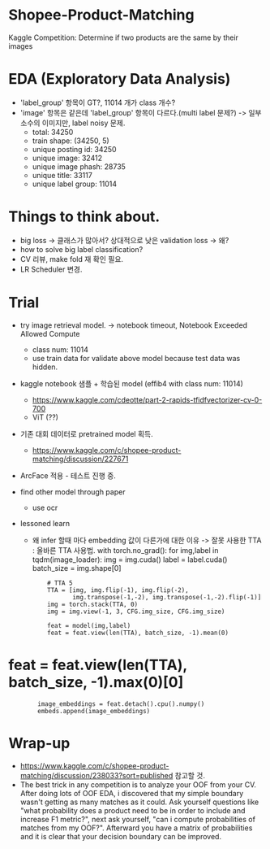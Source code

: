 # Shopee-Product-Matching
Kaggle Competition: Determine if two products are the same by their images

# EDA (Exploratory Data Analysis)
- 'label_group' 항목이 GT?, 11014 개가 class 개수?
- 'image' 항목은 같은데 'label_group' 항목이 다르다.(multi label 문제?) -> 일부 소수의 이미지만, label noisy 문제.
  - total:  34250
  - train shape:  (34250, 5) 
  - unique posting id:  34250
  - unique image:  32412
  - unique image phash:  28735
  - unique title:  33117
  - unique label group:  11014
  
# Things to think about.
- big loss -> 클래스가 많아서? 상대적으로 낮은 validation loss -> 왜?
- how to solve big label classification?
- CV 리뷰, make fold 재 확인 필요.
- LR Scheduler 변경.

# Trial
- try image retrieval model. -> notebook timeout, Notebook Exceeded Allowed Compute
  - class num: 11014
  - use train data for validate above model because test data was hidden.
- kaggle notebook 샘플 + 학습된 model (effib4 with class num: 11014)
  - https://www.kaggle.com/cdeotte/part-2-rapids-tfidfvectorizer-cv-0-700
  - ViT (??)
- 기존 대회 데이터로 pretrained model 획득.
  - https://www.kaggle.com/c/shopee-product-matching/discussion/227671
- ArcFace 적용 - 테스트 진행 중.
- find other model through paper
  - use ocr

- lessoned learn
  - 왜 infer 할때 마다 embedding 값이 다른가에 대한 이유 -> 잘못 사용한 TTA
  : 올바른 TTA 사용법.
  with torch.no_grad():
        for img,label in tqdm(image_loader): 
            img = img.cuda()
            label = label.cuda()
            batch_size = img.shape[0]
            
            # TTA 5
            TTA = [img, img.flip(-1), img.flip(-2),
                   img.transpose(-1,-2), img.transpose(-1,-2).flip(-1)]
            img = torch.stack(TTA, 0)
            img = img.view(-1, 3, CFG.img_size, CFG.img_size)
            
            feat = model(img,label)
            feat = feat.view(len(TTA), batch_size, -1).mean(0)
#             feat = feat.view(len(TTA), batch_size, -1).max(0)[0]
            
            image_embeddings = feat.detach().cpu().numpy()
            embeds.append(image_embeddings)

# Wrap-up
- https://www.kaggle.com/c/shopee-product-matching/discussion/238033?sort=published 참고할 것.
- The best trick in any competition is to analyze your OOF from your CV. 
After doing lots of OOF EDA, i discovered that my simple boundary wasn't getting as many matches as it could.
Ask yourself questions like "what probability does a product need to be in order to include and increase 
F1 metric?", next ask yourself, "can i compute probabilities of matches from my OOF?". 
Afterward you have a matrix of probabilities and it is clear that your decision boundary can be improved.
